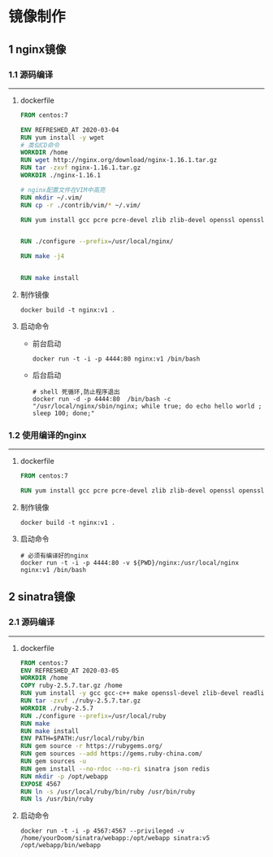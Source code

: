 # 镜像制作

## 1 nginx镜像

### 1.1 源码编译

***

1. dockerfile

   ```dockerfile
   FROM centos:7
   
   ENV REFRESHED_AT 2020-03-04
   RUN yum install -y wget
   # 类似CD命令
   WORKDIR /home  
   RUN wget http://nginx.org/download/nginx-1.16.1.tar.gz
   RUN tar -zxvf nginx-1.16.1.tar.gz
   WORKDIR ./nginx-1.16.1
   
   # nginx配置文件在VIM中高亮
   RUN mkdir ~/.vim/
   RUN cp -r ./contrib/vim/* ~/.vim/
   
   RUN yum install gcc pcre pcre-devel zlib zlib-devel openssl openssl-devel -y
   
   
   RUN ./configure --prefix=/usr/local/nginx/
   
   RUN make -j4
   
   
   RUN make install
   ```

2. 制作镜像

   ```shell
   docker build -t nginx:v1 .
   ```

   

3. 启动命令

   + 前台启动

     ```shell
     docker run -t -i -p 4444:80 nginx:v1 /bin/bash
     ```

   + 后台启动

     ```shell
     # shell 死循环,防止程序退出
     docker run -d -p 4444:80  /bin/bash -c "/usr/local/nginx/sbin/nginx; while true; do echo hello world ; sleep 100; done;"
     ```

     



### 1.2 使用编译的nginx

***

1. dockerfile

   ```dockerfile
   FROM centos:7
   
   RUN yum install gcc pcre pcre-devel zlib zlib-devel openssl openssl-devel -y
   ```

2. 制作镜像

   ```shell
   docker build -t nginx:v1 .
   ```

3. 启动命令

   ```shell
   # 必须有编译好的nginx
   docker run -t -i -p 4444:80 -v ${PWD}/nginx:/usr/local/nginx nginx:v1 /bin/bash
   ```




## 2 sinatra镜像

### 2.1 源码编译

***

1. dockerfile

   ```dockerfile
   FROM centos:7
   ENV REFRESHED_AT 2020-03-05
   WORKDIR /home
   COPY ruby-2.5.7.tar.gz /home
   RUN yum install -y gcc gcc-c++ make openssl-devel zlib-devel readline-devel gdbm-devel
   RUN tar -zxvf ./ruby-2.5.7.tar.gz
   WORKDIR ./ruby-2.5.7
   RUN ./configure --prefix=/usr/local/ruby
   RUN make
   RUN make install
   ENV PATH=$PATH:/usr/local/ruby/bin
   RUN gem source -r https://rubygems.org/
   RUN gem sources --add https://gems.ruby-china.com/
   RUN gem sources -u
   RUN gem install --no-rdoc --no-ri sinatra json redis
   RUN mkdir -p /opt/webapp
   EXPOSE 4567
   RUN ln -s /usr/local/ruby/bin/ruby /usr/bin/ruby
   RUN ls /usr/bin/ruby
   ```

2. 启动命令

   ```shell
   docker run -t -i -p 4567:4567 --privileged -v /home/yourDoom/sinatra/webapp:/opt/webapp sinatra:v5 /opt/webapp/bin/webapp
   ```

   
